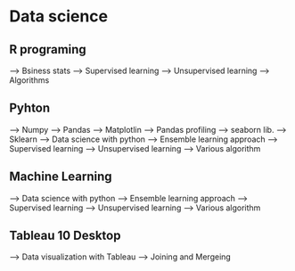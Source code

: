 # Data science
## R programing
--> Bsiness stats 
--> Supervised learning
--> Unsupervised learning
--> Algorithms 

## Pyhton
--> Numpy
--> Pandas
--> Matplotlin
--> Pandas profiling
--> seaborn lib.
--> Sklearn
--> Data science with python
--> Ensemble learning approach
--> Supervised learning
--> Unsupervised learning
--> Various algorithm

## Machine Learning
-->  Data science with python
--> Ensemble learning approach
--> Supervised learning
--> Unsupervised learning
--> Various algorithm

## Tableau 10 Desktop
--> Data visualization with Tableau
--> Joining and Mergeing
